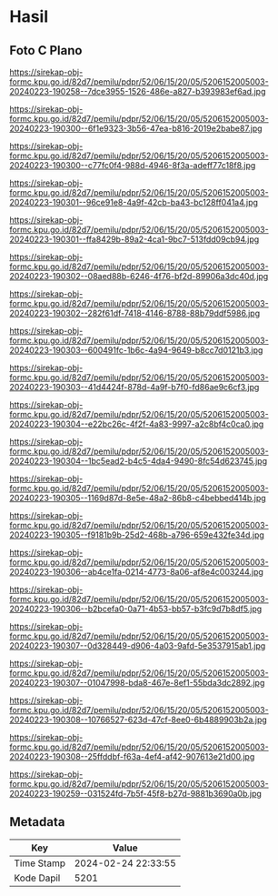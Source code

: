# Hasil

## Foto C Plano

https://sirekap-obj-formc.kpu.go.id/82d7/pemilu/pdpr/52/06/15/20/05/5206152005003-20240223-190258--7dce3955-1526-486e-a827-b393983ef6ad.jpg

https://sirekap-obj-formc.kpu.go.id/82d7/pemilu/pdpr/52/06/15/20/05/5206152005003-20240223-190300--6f1e9323-3b56-47ea-b816-2019e2babe87.jpg

https://sirekap-obj-formc.kpu.go.id/82d7/pemilu/pdpr/52/06/15/20/05/5206152005003-20240223-190300--c77fc0f4-988d-4946-8f3a-adeff77c18f8.jpg

https://sirekap-obj-formc.kpu.go.id/82d7/pemilu/pdpr/52/06/15/20/05/5206152005003-20240223-190301--96ce91e8-4a9f-42cb-ba43-bc128ff041a4.jpg

https://sirekap-obj-formc.kpu.go.id/82d7/pemilu/pdpr/52/06/15/20/05/5206152005003-20240223-190301--ffa8429b-89a2-4ca1-9bc7-513fdd09cb94.jpg

https://sirekap-obj-formc.kpu.go.id/82d7/pemilu/pdpr/52/06/15/20/05/5206152005003-20240223-190302--08aed88b-6246-4f76-bf2d-89906a3dc40d.jpg

https://sirekap-obj-formc.kpu.go.id/82d7/pemilu/pdpr/52/06/15/20/05/5206152005003-20240223-190302--282f61df-7418-4146-8788-88b79ddf5986.jpg

https://sirekap-obj-formc.kpu.go.id/82d7/pemilu/pdpr/52/06/15/20/05/5206152005003-20240223-190303--600491fc-1b6c-4a94-9649-b8cc7d0121b3.jpg

https://sirekap-obj-formc.kpu.go.id/82d7/pemilu/pdpr/52/06/15/20/05/5206152005003-20240223-190303--41d4424f-878d-4a9f-b7f0-fd86ae9c6cf3.jpg

https://sirekap-obj-formc.kpu.go.id/82d7/pemilu/pdpr/52/06/15/20/05/5206152005003-20240223-190304--e22bc26c-4f2f-4a83-9997-a2c8bf4c0ca0.jpg

https://sirekap-obj-formc.kpu.go.id/82d7/pemilu/pdpr/52/06/15/20/05/5206152005003-20240223-190304--1bc5ead2-b4c5-4da4-9490-8fc54d623745.jpg

https://sirekap-obj-formc.kpu.go.id/82d7/pemilu/pdpr/52/06/15/20/05/5206152005003-20240223-190305--1169d87d-8e5e-48a2-86b8-c4bebbed414b.jpg

https://sirekap-obj-formc.kpu.go.id/82d7/pemilu/pdpr/52/06/15/20/05/5206152005003-20240223-190305--f9181b9b-25d2-468b-a796-659e432fe34d.jpg

https://sirekap-obj-formc.kpu.go.id/82d7/pemilu/pdpr/52/06/15/20/05/5206152005003-20240223-190306--ab4ce1fa-0214-4773-8a06-af8e4c003244.jpg

https://sirekap-obj-formc.kpu.go.id/82d7/pemilu/pdpr/52/06/15/20/05/5206152005003-20240223-190306--b2bcefa0-0a71-4b53-bb57-b3fc9d7b8df5.jpg

https://sirekap-obj-formc.kpu.go.id/82d7/pemilu/pdpr/52/06/15/20/05/5206152005003-20240223-190307--0d328449-d906-4a03-9afd-5e3537915ab1.jpg

https://sirekap-obj-formc.kpu.go.id/82d7/pemilu/pdpr/52/06/15/20/05/5206152005003-20240223-190307--01047998-bda8-467e-8ef1-55bda3dc2892.jpg

https://sirekap-obj-formc.kpu.go.id/82d7/pemilu/pdpr/52/06/15/20/05/5206152005003-20240223-190308--10766527-623d-47cf-8ee0-6b4889903b2a.jpg

https://sirekap-obj-formc.kpu.go.id/82d7/pemilu/pdpr/52/06/15/20/05/5206152005003-20240223-190308--25ffddbf-f63a-4ef4-af42-907613e21d00.jpg

https://sirekap-obj-formc.kpu.go.id/82d7/pemilu/pdpr/52/06/15/20/05/5206152005003-20240223-190259--031524fd-7b5f-45f8-b27d-9881b3690a0b.jpg


## Metadata

| Key        | Value               |
| ---------- | ------------------- |
| Time Stamp | 2024-02-24 22:33:55 |
| Kode Dapil | 5201                |



